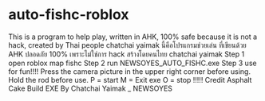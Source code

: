 # auto-fishc-roblox
This is a program to help play, written in AHK, 100% safe because it is not a hack, created by Thai people chatchai yaimak
นี้คือโปรแกรมช่วยเล่น ที่เขียนด้วย AHK ปลอดภัย 100% เพราะไม่ใช่การ hack สร้างโดยคนไทย chatchai yaimak
Step 1 
open roblox map fishc
Step 2
run NEWSOYES_AUTO_FISHC.exe 
Step 3 use for fun!!!!
Press the camera picture in the upper right corner before using.
Hold the rod before use.
P = start
M = Exit exe
O = stop
!!!!! Credit Asphalt Cake  Build EXE By Chatchai Yaimak _ NEWSOYES
